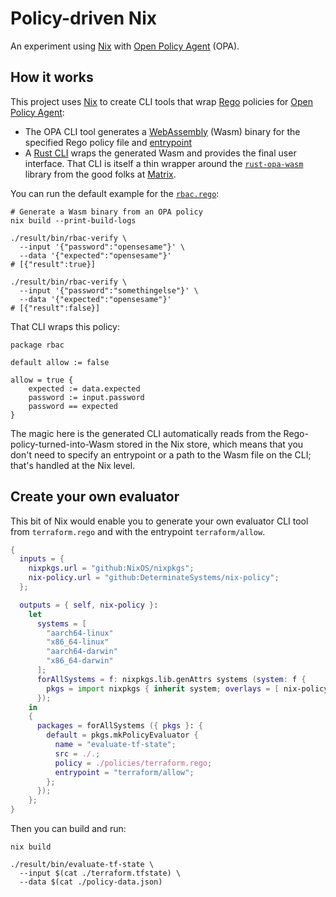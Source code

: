 # Policy-driven Nix

An experiment using [Nix] with [Open Policy Agent][opa] (OPA).

## How it works

This project uses [Nix] to create CLI tools that wrap [Rego] policies for [Open Policy Agent][opa]:

- The OPA CLI tool generates a [WebAssembly] (Wasm) binary for the specified Rego policy file and [entrypoint][bundle]
- A [Rust CLI](./eval) wraps the generated Wasm and provides the final user interface.
  That CLI is itself a thin wrapper around the [`rust-opa-wasm`][lib] library from the good folks at [Matrix].

You can run the default example for the [`rbac.rego`](./examples/rbac.rego):

```shell
# Generate a Wasm binary from an OPA policy
nix build --print-build-logs

./result/bin/rbac-verify \
  --input '{"password":"opensesame"}' \
  --data '{"expected":"opensesame"}'
# [{"result":true}]

./result/bin/rbac-verify \
  --input '{"password":"somethingelse"}' \
  --data '{"expected":"opensesame"}'
# [{"result":false}]
```

That CLI wraps this policy:

```rego
package rbac

default allow := false

allow = true {
    expected := data.expected
    password := input.password
    password == expected
}
```

The magic here is the generated CLI automatically reads from the Rego-policy-turned-into-Wasm stored in the Nix store, which means that you don't need to specify an entrypoint or a path to the Wasm file on the CLI; that's handled at the Nix level.

## Create your own evaluator

This bit of Nix would enable you to generate your own evaluator CLI tool from `terraform.rego` and with the entrypoint `terraform/allow`.

```nix
{
  inputs = {
    nixpkgs.url = "github:NixOS/nixpkgs";
    nix-policy.url = "github:DeterminateSystems/nix-policy";
  };

  outputs = { self, nix-policy }:
    let
      systems = [
        "aarch64-linux"
        "x86_64-linux"
        "aarch64-darwin"
        "x86_64-darwin"
      ];
      forAllSystems = f: nixpkgs.lib.genAttrs systems (system: f {
        pkgs = import nixpkgs { inherit system; overlays = [ nix-policy-overlays.opa-wasm ]; };
      });
    in
    {
      packages = forAllSystems ({ pkgs }: {
        default = pkgs.mkPolicyEvaluator {
          name = "evaluate-tf-state";
          src = ./.;
          policy = ./policies/terraform.rego;
          entrypoint = "terraform/allow";
        };
      });
    };
}
```

Then you can build and run:

```shell
nix build

./result/bin/evaluate-tf-state \
  --input $(cat ./terraform.tfstate) \
  --data $(cat ./policy-data.json)
```

[bundle]: https://www.openpolicyagent.org/docs/latest/management-bundles/#bundle-file-format
[lib]: https://github.com/matrix-org/rust-opa-wasm
[matrix]: https://github.com/matrix-org
[nix]: https://zero-to-nix.com
[opa]: https://open-policy-agent.org
[rego]: https://www.openpolicyagent.org/docs/latest/policy-language
[webassembly]: https://webassembly.org

